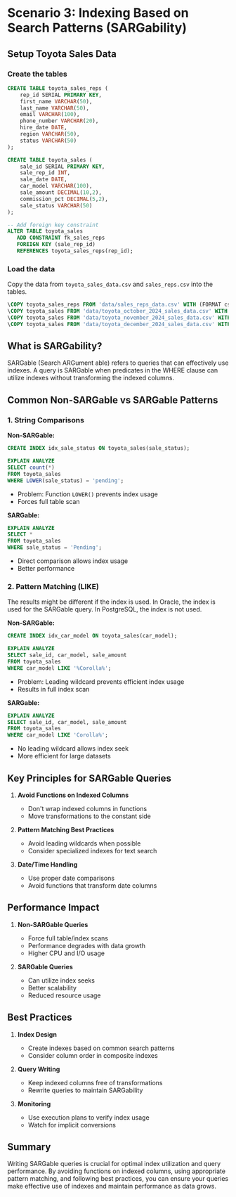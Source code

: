 # Scenario 3: Indexing Based on Search Patterns (SARGability)

## Setup Toyota Sales Data

### Create the tables
```sql
CREATE TABLE toyota_sales_reps (
    rep_id SERIAL PRIMARY KEY,
    first_name VARCHAR(50),
    last_name VARCHAR(50),
    email VARCHAR(100),
    phone_number VARCHAR(20),
    hire_date DATE,
    region VARCHAR(50),
    status VARCHAR(50)
);

CREATE TABLE toyota_sales (
    sale_id SERIAL PRIMARY KEY,
    sale_rep_id INT,
    sale_date DATE,
    car_model VARCHAR(100),
    sale_amount DECIMAL(10,2),
    commission_pct DECIMAL(5,2),
    sale_status VARCHAR(50)
);

-- Add foreign key constraint
ALTER TABLE toyota_sales 
   ADD CONSTRAINT fk_sales_reps 
   FOREIGN KEY (sale_rep_id) 
   REFERENCES toyota_sales_reps(rep_id);
```

### Load the data
Copy the data from `toyota_sales_data.csv` and `sales_reps.csv` into the tables.

```sql
\COPY toyota_sales_reps FROM 'data/sales_reps_data.csv' WITH (FORMAT csv, HEADER true);
\COPY toyota_sales FROM 'data/toyota_october_2024_sales_data.csv' WITH (FORMAT csv, HEADER true);
\COPY toyota_sales FROM 'data/toyota_november_2024_sales_data.csv' WITH (FORMAT csv, HEADER true);
\COPY toyota_sales FROM 'data/toyota_december_2024_sales_data.csv' WITH (FORMAT csv, HEADER true);
```

## What is SARGability?

SARGable (Search ARGument able) refers to queries that can effectively use indexes. A query is SARGable when predicates in the WHERE clause can utilize indexes without transforming the indexed columns.

## Common Non-SARGable vs SARGable Patterns

### 1. String Comparisons

**Non-SARGable:**
```sql
CREATE INDEX idx_sale_status ON toyota_sales(sale_status);

EXPLAIN ANALYZE
SELECT count(*)
FROM toyota_sales
WHERE LOWER(sale_status) = 'pending';
```
- Problem: Function `LOWER()` prevents index usage
- Forces full table scan

**SARGable:**
```sql
EXPLAIN ANALYZE
SELECT *
FROM toyota_sales
WHERE sale_status = 'Pending';
```
- Direct comparison allows index usage
- Better performance

### 2. Pattern Matching (LIKE)
The results might be different if the index is used. In Oracle, the index is used for the SARGable query. In PostgreSQL, the index is not used.

**Non-SARGable:**
```sql
CREATE INDEX idx_car_model ON toyota_sales(car_model);

EXPLAIN ANALYZE
SELECT sale_id, car_model, sale_amount
FROM toyota_sales
WHERE car_model LIKE '%Corolla%';
```
- Problem: Leading wildcard prevents efficient index usage
- Results in full index scan

**SARGable:**
```sql
EXPLAIN ANALYZE
SELECT sale_id, car_model, sale_amount
FROM toyota_sales
WHERE car_model LIKE 'Corolla%';
```
- No leading wildcard allows index seek
- More efficient for large datasets

## Key Principles for SARGable Queries

1. **Avoid Functions on Indexed Columns**
   - Don't wrap indexed columns in functions
   - Move transformations to the constant side

2. **Pattern Matching Best Practices**
   - Avoid leading wildcards when possible
   - Consider specialized indexes for text search

3. **Date/Time Handling**
   - Use proper date comparisons
   - Avoid functions that transform date columns

## Performance Impact

1. **Non-SARGable Queries**
   - Force full table/index scans
   - Performance degrades with data growth
   - Higher CPU and I/O usage

2. **SARGable Queries**
   - Can utilize index seeks
   - Better scalability
   - Reduced resource usage

## Best Practices

1. **Index Design**
   - Create indexes based on common search patterns
   - Consider column order in composite indexes

2. **Query Writing**
   - Keep indexed columns free of transformations
   - Rewrite queries to maintain SARGability

3. **Monitoring**
   - Use execution plans to verify index usage
   - Watch for implicit conversions

## Summary

Writing SARGable queries is crucial for optimal index utilization and query performance. By avoiding functions on indexed columns, using appropriate pattern matching, and following best practices, you can ensure your queries make effective use of indexes and maintain performance as data grows.
